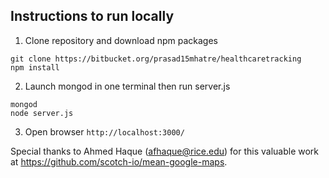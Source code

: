 ## Instructions to run locally

1) Clone repository and download npm packages 

```
git clone https://bitbucket.org/prasad15mhatre/healthcaretracking
npm install
```

2) Launch mongod in one terminal then run server.js

````
mongod
node server.js
````

3) Open browser `http://localhost:3000/`

Special thanks to Ahmed Haque (afhaque@rice.edu) for this valuable work at https://github.com/scotch-io/mean-google-maps.
    
